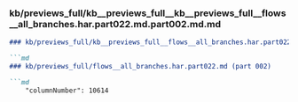### kb/previews_full/kb__previews_full__kb__previews_full__flows__all_branches.har.part022.md.part002.md.md

```md
### kb/previews_full/kb__previews_full__flows__all_branches.har.part022.md.part002.md

```md
### kb/previews_full/flows__all_branches.har.part022.md (part 002)

```md
    "columnNumber": 10614
                    
```

```

```

```
